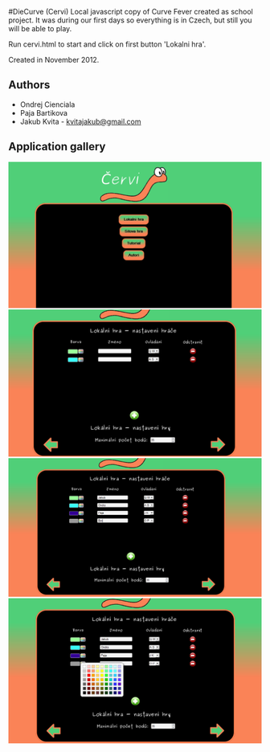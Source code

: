 #DieCurve (Cervi)
Local javascript copy of Curve Fever created as school project.
It was during our first days so everything is in Czech, but still you will be able to play.

Run cervi.html to start and click on first button 'Lokalni hra'. 

Created in November 2012.

## Authors
* Ondrej Cienciala
* Paja Bartikova
* Jakub Kvita - kvitajakub@gmail.com

## Application gallery
![ScreenShot](_screenshots/01.PNG)
![ScreenShot](_screenshots/02.PNG)
![ScreenShot](_screenshots/03.PNG)
![ScreenShot](_screenshots/04.PNG)
